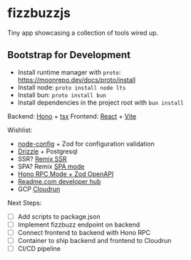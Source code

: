 # fizzbuzzjs

Tiny app showcasing a collection of tools wired up.

## Bootstrap for Development

- Install runtime manager with `proto`: https://moonrepo.dev/docs/proto/install
- Install node: `proto install node lts`
- Install bun: `proto install bun`
- Install dependencies in the project root with `bun install`

Backend: [Hono](https://hono.dev/) + [tsx](https://github.com/privatenumber/tsx)
Frontend: [React](https://react.dev/) + [Vite](https://vitejs.dev/)

Wishlist:

- [node-config](https://github.com/node-config/node-config) + Zod for configuration validation
- [Drizzle](https://orm.drizzle.team/docs/overview) + Postgresql
- SSR? [Remix SSR](https://remix.run/)
- SPA? Remix [SPA mode](https://remix.run/docs/en/main/future/spa-mode)
- [Hono RPC Mode + Zod OpenAPI](https://hono.dev/snippets/zod-openapi)
- [Readme.com developer hub](https://readme.com/)
- GCP [Cloudrun](https://cloud.google.com/run?hl=en)

Next Steps:

- [ ] Add scripts to package.json
- [ ] Implement fizzbuzz endpoint on backend
- [ ] Connect frontend to backend with Hono RPC
- [ ] Container to ship backend and frontend to Cloudrun
- [ ] CI/CD pipeline

